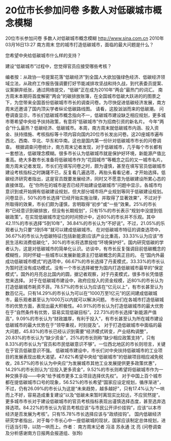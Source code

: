 # 20位市长参加问卷 多数人对低碳城市概念模糊

20位市长参加问卷 多数人对低碳城市概念模糊
http://www.sina.com.cn  2010年03月16日13:27  南方周末
您的城市打造低碳城市，面临的最大问题是什么？

您希望中央给低碳城市什么样的支持？

建设“低碳城市”过程中，您觉得官员应接受哪些考核？

编者按：从政协一号提案花落“低碳经济”到全国人大欲加强绿色经济、低碳经济领域立法，从政府工作报告强调要打好节能减排攻坚战和持久战，到代表委员提案、议案摒弃纸张，通过网络提交，“低碳”正在成为2010年“两会”最热门的词汇。
南方周末本期将首度解密“两会”的碳排放账簿，在全国城市低碳大跃进的的图景之下，为您带来全国首份低碳城市市长的调查问卷。为尽快促进低碳经济发展，南方周末还邀请了国内顶尖学者纵论低碳路线图。
请看，这股汹汹而来的低碳潮。
问卷调查显示，市长们低碳城市概念指向不一，低碳城市建设缺乏相应规划，更多城市寄希望中央给予扶持政策，有意将“低碳城市”作为招商引资的新名片。
今年“两会”什么最热？低碳经济、低碳城市。本周，南方周末就低碳城市内涵、投入资金、扶持措施、考核指标等十项内容向国内20位市长发出问卷。这20座城市遍布西北、西南、华北、华东和华南。这也是国内第一份针对低碳城市市长的问卷调查。
根据调查问卷统计，南方周末记者发现，对于低碳城市，几乎每个市长都有一套想法，低碳理念模糊。很多市长认为低碳城市就是保护好环境，新能源产值比重高。绝大多数市长准备将低碳城市作为“花园城市”等概念之后的又一城市名片。
南方周末记者发现，市长们在填写问卷之时，颇为谨慎，甚至在填写官员低碳城市建设考核指标之时踌躇不已，反复看几遍选项，再抬头看看记者，才开始选择。低碳经济研究者指出，这是官员既要发展经济，同时又不愿意为低碳建设所累心态的直接体现。
在“你所在的城市是否已经开始建设低碳城市”问题中显示，各城市均意识到或开始拥有低碳建设规划，但大部分城市将产业规划等同于低碳建设规划。问卷显示，50%的市长选择“已经开始实施治理，并取得了显著效果”，不过对于所取得的效果，市长们颇为谨慎，言明取得“初步”或“一些”效果。25%的市长称“已经意识到碳排放，但没有长期规划”，只有15%的市长表示“规划中没提到低碳政策”。在实现低碳城市定位的时间预计中，近80%的市长并不乐观。其中42.11%的市长选择“5到10年”，36.84%的市长认为“不好说”。不过，21.05%的乐观者认为只要“3到5年”就可以建成低碳城市。
在对低碳城市特征的调查选项中，36.67%的市长认为低碳特征(包括新能源)应该产业比重高，33.33%认为应该“市民生活和消费低碳化”，30%的市长将选票投给“环境保护好”。国内研究低碳的学者认为，这是对低碳城市的简单化认识。访谈中，有市长反复强调目前低碳概念的模糊性，同时怀疑一些城市以发展新能源主打低碳概念的真正目的。
在“国内外最成功低碳城市模式”的选项中，66.67%的市长选择了丹麦模式，33.33%的市长认为暂时还没有成功模式。没有一个市长选择被誉为国内打造低碳城市最早的“保定模式”。国外的月亮总比国内的圆，据记者观察，对于丹麦模式，很多市长凭借感觉来选择。
对于在低碳城市建设中，政府应投入的资金规模，近80%的市长认为打造低碳城市耗资不菲。78.57%的市长认为应该在“亿元以上”，有市长甚至认为数百亿元。只有14.29%的市长认为可以在“1000万至1亿元”的区间建成低碳城市，最乐观者甚至认为1000万以内就可以解决问题。
市长们在各城市打造低碳城市的优势方面，表现出最大积极性。40.91%的市长认为打造低碳城市的最大优势在于“自然条件有优势，容易实现低碳目标”。22.73%的市长选择“新能源产值高”，9.09%的市长认为“财政雄厚，有利于投入”，有市长甚至认为所在城市建设低碳城市的最大优势在于“领导重视，时刻提及”。
对于打造低碳城市中面临的最大问题，45.83%的市长已经认识到需要“经济模式转变，产业结构调整”，20.83%的市长认为“缺少资金”，25%的市长则称“缺少相应政策支持”，只有8.33%的市长认为“官员和市民低碳意识不够”。一位西北地区的市长则坦言，关键在于官员低碳意识不强。
低碳城市建设中，市长们对中央扶持低碳城市的工业项目的发展表现出极大渴望。47.62%希望中央给“低碳城市”的低碳项目相应减免税收，28.57%的市长认为中央应“为发展城市其他工业发展提供更多政策优惠”，14.29%的市长则认为“应投入更多资金”，9.52%的市长则希望将低碳城市作为一种交换手段——中央“给予城市更多工业项目选择优先权”。
对于中国上百个城市都在提低碳城市口号的现象，56.52%的市长希望“国家应设定规划，循序渐进”，不过，仍有26.09%的市长认为这是“未来趋势，越多越好”，只有17.4%认为“一哄而上不好，容易造成重复建设”以及“低碳未来暂时离现实比较远，不应贸然提”。
更多城市市长对于建设低碳城市的官员考核指标表现出谨慎选择态度，甚至选弃选择选项。84.22%的市长认为官员考核应该“与市民公开评价挂钩”，应该“以本市经济是否发展为考核”。只有15.78%市长选择应该与“政绩挂钩”。
国内低碳经济研究学者指出，对于每个市长心中一座低碳城的现状，国家应该制定总体规划，进行适当引导，以防一哄而上。作者： 南方周末记者 冯洁 苏永通 沈 亮
(问卷调查及分析感谢南方日报两会报道组、张玲) 

